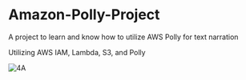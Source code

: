 # Amazon-Polly-Project
A project to learn and know how to utilize AWS Polly for text narration 

Utilizing AWS IAM, Lambda, S3, and Polly

![4A](https://github.com/user-attachments/assets/bb165ee5-58ab-48ce-8fa0-8a111cfb3013)

